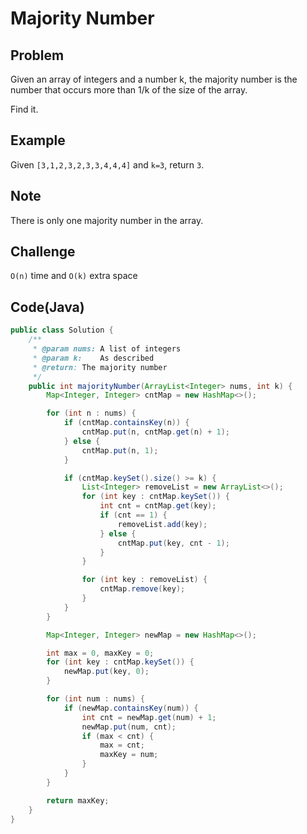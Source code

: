 # Majority Number

## Problem

Given an array of integers and a number k, the majority number is the number that occurs more than 1/k of the size of the array.

Find it.

## Example

Given `[3,1,2,3,2,3,3,4,4,4]` and `k=3`, return `3`.

## Note

There is only one majority number in the array.

## Challenge

`O(n)` time and `O(k)` extra space

## Code(Java)

```java
public class Solution {
    /**
     * @param nums: A list of integers
     * @param k:    As described
     * @return: The majority number
     */
    public int majorityNumber(ArrayList<Integer> nums, int k) {
        Map<Integer, Integer> cntMap = new HashMap<>();

        for (int n : nums) {
            if (cntMap.containsKey(n)) {
                cntMap.put(n, cntMap.get(n) + 1);
            } else {
                cntMap.put(n, 1);
            }

            if (cntMap.keySet().size() >= k) {
                List<Integer> removeList = new ArrayList<>();
                for (int key : cntMap.keySet()) {
                    int cnt = cntMap.get(key);
                    if (cnt == 1) {
                        removeList.add(key);
                    } else {
                        cntMap.put(key, cnt - 1);
                    }
                }

                for (int key : removeList) {
                    cntMap.remove(key);
                }
            }
        }

        Map<Integer, Integer> newMap = new HashMap<>();

        int max = 0, maxKey = 0;
        for (int key : cntMap.keySet()) {
            newMap.put(key, 0);
        }

        for (int num : nums) {
            if (newMap.containsKey(num)) {
                int cnt = newMap.get(num) + 1;
                newMap.put(num, cnt);
                if (max < cnt) {
                    max = cnt;
                    maxKey = num;
                }
            }
        }

        return maxKey;
    }
}
```
